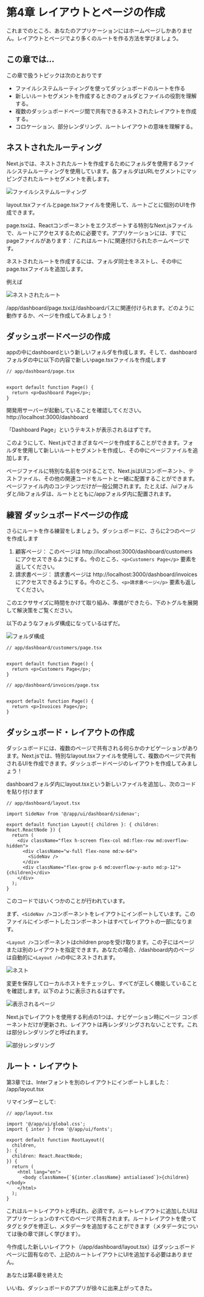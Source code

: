 # 第4章 レイアウトとページの作成

これまでのところ、あなたのアプリケーションにはホームページしかありません。レイアウトとページでより多くのルートを作る方法を学びましょう。

## この章では...

この章で扱うトピックは次のとおりです

* ファイルシステムルーティングを使ってダッシュボードのルートを作る
* 新しいルートセグメントを作成するときのフォルダとファイルの役割を理解する。
* 複数のダッシュボードページ間で共有できるネストされたレイアウトを作成する。
* コロケーション、部分レンダリング、ルートレイアウトの意味を理解する。

## ネストされたルーティング
Next.jsでは、ネストされたルートを作成するためにフォルダを使用するファイルシステムルーティングを使用しています。各フォルダはURLセグメントにマッピングされたルートセグメントを表します。

![ファイルシステムルーティング](./images/image3.png)

layout.tsxファイルとpage.tsxファイルを使用して、ルートごとに個別のUIを作成できます。

page.tsxは、Reactコンポーネントをエクスポートする特別なNext.jsファイルで、ルートにアクセスするために必要です。アプリケーションには、すでにpageファイルがあります： /これはルート/に関連付けられたホームページです。

ネストされたルートを作成するには、フォルダ同士をネストし、その中にpage.tsxファイルを追加します。

例えば

![ネストされたルート](./images/image4.png)

/app/dashboard/page.tsxは/dashboardパスに関連付けられます。どのように動作するか、ページを作成してみましょう！

## ダッシュボードページの作成
appの中にdashboardという新しいフォルダを作成します。そして、dashboardフォルダの中に以下の内容で新しいpage.tsxファイルを作成します

```tsx
// app/dashboard/page.tsx


export default function Page() {
  return <p>Dashboard Page</p>;
}
```
開発用サーバーが起動していることを確認してください。
http://localhost:3000/dashboard

「Dashboard Page」というテキストが表示されるはずです。

このようにして、Next.jsでさまざまなページを作成することができます。フォルダを使用して新しいルートセグメントを作成し、その中にページファイルを追加します。

ページファイルに特別な名前をつけることで、Next.jsはUIコンポーネント、テストファイル、その他の関連コードをルートと一緒に配置することができます。ページファイル内のコンテンツだけが一般公開されます。たとえば、/uiフォルダと/libフォルダは、ルートとともに/appフォルダ内に配置されます。

## 練習 ダッシュボードページの作成
さらにルートを作る練習をしましょう。ダッシュボードに、さらに2つのページを作成します

1. 顧客ページ： このページは http://localhost:3000/dashboard/customers にアクセスできるようにする。今のところ、`<p>Customers Page</p>` 要素を返してください。
2. 請求書ページ： 請求書ページは http://localhost:3000/dashboard/invoices にアクセスできるようにする。今のところ、`<p>請求書ページ</p>` 要素も返してください。

このエクササイズに時間をかけて取り組み、準備ができたら、下のトグルを展開して解決策をご覧ください。

以下のようなフォルダ構成になっているはずだ。

![フォルダ構成](./images/image5.png)

```tsx
// app/dashboard/customers/page.tsx


export default function Page() {
  return <p>Customers Page</p>;
}
```

```tsx
// app/dashboard/invoices/page.tsx


export default function Page() {
  return <p>Invoices Page</p>;
}
```

## ダッシュボード・レイアウトの作成
ダッシュボードには、複数のページで共有される何らかのナビゲーションがあります。Next.jsでは、特別なlayout.tsxファイルを使用して、複数のページで共有されるUIを作成できます。ダッシュボードページのレイアウトを作成してみましょう！

dashboardフォルダ内にlayout.tsxという新しいファイルを追加し、次のコードを貼り付けます

```tsx
// app/dashboard/layout.tsx

import SideNav from '@/app/ui/dashboard/sidenav';

export default function Layout({ children }: { children: React.ReactNode }) {
  return (
    <div className="flex h-screen flex-col md:flex-row md:overflow-hidden">
      <div className="w-full flex-none md:w-64">
        <SideNav />
      </div>
      <div className="flex-grow p-6 md:overflow-y-auto md:p-12">{children}</div>
    </div>
  );
}
```

このコードではいくつかのことが行われています。

まず、`<SideNav />`コンポーネントをレイアウトにインポートしています。このファイルにインポートしたコンポーネントはすべてレイアウトの一部になります。

`<Layout />`コンポーネントはchildren propを受け取ります。この子にはページまたは別のレイアウトを指定できます。あなたの場合、/dashboard内のページは自動的に`<Layout />`の中にネストされます。

![ネスト](./images/image6.png)

変更を保存してローカルホストをチェックし、すべてが正しく機能していることを確認します。以下のように表示されるはずです。

![表示されるページ](./images/image7.png)

Next.jsでレイアウトを使用する利点の1つは、ナビゲーション時にページ コンポーネントだけが更新され、レイアウトは再レンダリングされないことです。これは部分レンダリングと呼ばれます。

![部分レンダリング](./images/image8.png)

## ルート・レイアウト
第3章では、Interフォントを別のレイアウトにインポートしました： /app/layout.tsx

リマインダーとして:

```tsx
// app/layout.tsx

import '@/app/ui/global.css';
import { inter } from '@/app/ui/fonts';

export default function RootLayout({
  children,
}: {
  children: React.ReactNode;
}) {
  return (
    <html lang="en">
      <body className={`${inter.className} antialiased`}>{children}</body>
    </html>
  );
}
```

これはルートレイアウトと呼ばれ、必須です。ルートレイアウトに追加したUIはアプリケーションのすべてのページで共有されます。ルートレイアウトを使って<html>タグと<body>タグを修正し、メタデータを追加することができます（メタデータについては後の章で詳しく学びます）。

今作成した新しいレイアウト（/app/dashboard/layout.tsx）はダッシュボードページに固有なので、上記のルートレイアウトにUIを追加する必要はありません。

あなたは第4章を終えた

いいね、ダッシュボードのアプリが徐々に出来上がってきた。
